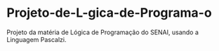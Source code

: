 # Projeto-de-L-gica-de-Programa-o
Projeto da matéria de Lógica de Programação do SENAI, usando a Linguagem Pascalzi.
